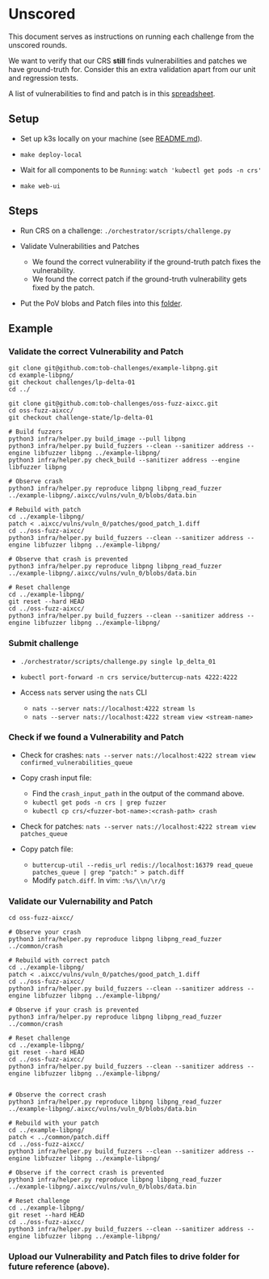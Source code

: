 # Unscored

This document serves as instructions on running each challenge from the unscored rounds.

We want to verify that our CRS **still** finds vulnerabilities and patches we have ground-truth for.
Consider this an extra validation apart from our unit and regression tests.

A list of vulnerabilities to find and patch is in this [spreadsheet](https://docs.google.com/spreadsheets/d/1y9Bj0ficMp6VvVz6bCgqYZPqv36l0Yhvxs0D_xuKgDY/edit).

## Setup

* Set up k3s locally on your machine (see [README.md](README.md)).

* `make deploy-local`

* Wait for all components to be `Running`: `watch 'kubectl get pods -n crs'`

* `make web-ui`

## Steps

* Run CRS on a challenge: `./orchestrator/scripts/challenge.py`

* Validate Vulnerabilities and Patches
  * We found the correct vulnerability if the ground-truth patch fixes the vulnerability.
  * We found the correct patch if the ground-truth vulnerability gets fixed by the patch.

* Put the PoV blobs and Patch files into this [folder](https://drive.google.com/drive/folders/1nkOVqQJc1u15VFTboquax1CH_98RQGnS).

## Example

### Validate the correct Vulnerability and Patch

```shell
git clone git@github.com:tob-challenges/example-libpng.git
cd example-libpng/
git checkout challenges/lp-delta-01
cd ../

git clone git@github.com:tob-challenges/oss-fuzz-aixcc.git
cd oss-fuzz-aixcc/
git checkout challenge-state/lp-delta-01

# Build fuzzers
python3 infra/helper.py build_image --pull libpng
python3 infra/helper.py build_fuzzers --clean --sanitizer address --engine libfuzzer libpng ../example-libpng/
python3 infra/helper.py check_build --sanitizer address --engine libfuzzer libpng

# Observe crash
python3 infra/helper.py reproduce libpng libpng_read_fuzzer ../example-libpng/.aixcc/vulns/vuln_0/blobs/data.bin

# Rebuild with patch
cd ../example-libpng/
patch < .aixcc/vulns/vuln_0/patches/good_patch_1.diff
cd ../oss-fuzz-aixcc/
python3 infra/helper.py build_fuzzers --clean --sanitizer address --engine libfuzzer libpng ../example-libpng/

# Observe that crash is prevented
python3 infra/helper.py reproduce libpng libpng_read_fuzzer ../example-libpng/.aixcc/vulns/vuln_0/blobs/data.bin

# Reset challenge
cd ../example-libpng/
git reset --hard HEAD
cd ../oss-fuzz-aixcc/
python3 infra/helper.py build_fuzzers --clean --sanitizer address --engine libfuzzer libpng ../example-libpng/
```

### Submit challenge

* `./orchestrator/scripts/challenge.py single lp_delta_01`

* `kubectl port-forward -n crs service/buttercup-nats 4222:4222`

* Access `nats` server using the `nats` CLI

  * `nats --server nats://localhost:4222 stream ls`
  * `nats --server nats://localhost:4222 stream view <stream-name>`

### Check if we found a Vulnerability and Patch

* Check for crashes: `nats --server nats://localhost:4222 stream view confirmed_vulnerabilities_queue`

* Copy crash input file:
  * Find the `crash_input_path` in the output of the command above.
  * `kubectl get pods -n crs | grep fuzzer`
  * `kubectl cp crs/<fuzzer-bot-name>:<crash-path> crash`

* Check for patches: `nats --server nats://localhost:4222 stream view patches_queue`

* Copy patch file:
  * `buttercup-util --redis_url redis://localhost:16379 read_queue patches_queue | grep "patch:" > patch.diff`
  * Modify `patch.diff`. In vim: `:%s/\\n/\r/g`

### Validate our Vulernability and Patch

```shell
cd oss-fuzz-aixcc/

# Observe your crash
python3 infra/helper.py reproduce libpng libpng_read_fuzzer ../common/crash

# Rebuild with correct patch
cd ../example-libpng/
patch < .aixcc/vulns/vuln_0/patches/good_patch_1.diff
cd ../oss-fuzz-aixcc/
python3 infra/helper.py build_fuzzers --clean --sanitizer address --engine libfuzzer libpng ../example-libpng/

# Observe if your crash is prevented
python3 infra/helper.py reproduce libpng libpng_read_fuzzer ../common/crash

# Reset challenge
cd ../example-libpng/
git reset --hard HEAD
cd ../oss-fuzz-aixcc/
python3 infra/helper.py build_fuzzers --clean --sanitizer address --engine libfuzzer libpng ../example-libpng/


# Observe the correct crash
python3 infra/helper.py reproduce libpng libpng_read_fuzzer ../example-libpng/.aixcc/vulns/vuln_0/blobs/data.bin

# Rebuild with your patch
cd ../example-libpng/
patch < ../common/patch.diff
cd ../oss-fuzz-aixcc/
python3 infra/helper.py build_fuzzers --clean --sanitizer address --engine libfuzzer libpng ../example-libpng/

# Observe if the correct crash is prevented
python3 infra/helper.py reproduce libpng libpng_read_fuzzer ../example-libpng/.aixcc/vulns/vuln_0/blobs/data.bin

# Reset challenge
cd ../example-libpng/
git reset --hard HEAD
cd ../oss-fuzz-aixcc/
python3 infra/helper.py build_fuzzers --clean --sanitizer address --engine libfuzzer libpng ../example-libpng/
```

### Upload our Vulnerability and Patch files to drive folder for future reference (above).
